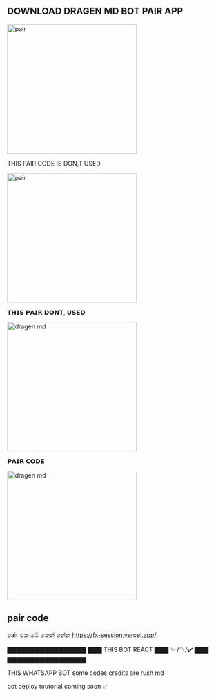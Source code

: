##  DOWNLOAD DRAGEN MD BOT PAIR APP

<a href="https://www.mediafire.com/file/uc0yizt82oc68hj/nithustore.apk/file"><img src="https://img.shields.io/badge/%F0%9F%8E%89%20Dragen%20md%20download-green" alt="pair" width="300"></a>


THIS PAIR CODE IS DON,T USED 

<a href="https://www.cpmrevenuegate.com/i9ccr7u7u?key=a8dd895d43337c8c0695f95218dadc6f"><img src="https://img.shields.io/badge/%F0%9F%8E%89%20Dragen%20md%20pair-blue" alt="pair" width="300"></a>


𝗧𝗛𝗜𝗦 𝗣𝗔𝗜𝗥 𝗗𝗢𝗡𝗧, 𝗨𝗦𝗘𝗗


<a href="https://www.cpmrevenuegate.com/i9ccr7u7u?key=a8dd895d43337c8c0695f95218dadc6f"><img src="https://img.shields.io/badge/%F0%9F%8E%89%20pair%20Whatsapp%20Bot-pink" alt="dragen md" width="300"></a>

𝗣𝗔𝗜𝗥 𝗖𝗢𝗗𝗘



<a href="https://rushtech.osc-fr1.scalingo.io/"><img src="https://img.shields.io/badge/%F0%9F%8E%89%20pair%20Whatsapp%20Bot-pink" alt="dragen md" width="300"></a>
## pair code 
pair එක මේ කෙන් ගන්න 
https://fx-session.vercel.app/

▇▇▇▇▇▇▇▇▇▇▇▇▇▇▇▇▇
                ▇▇▇
THIS BOT REACT  ▇▇▇
✨ /〽️/✔️       ▇▇▇
▇▇▇▇▇▇▇▇▇▇▇▇▇▇▇▇▇

THIS WHATSAPP BOT some codes credits are rush md

bot deploy toutorial coming soon ✅


